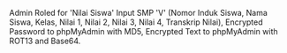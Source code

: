 Admin Roled for 'Nilai Siswa' Input SMP 'V' (Nomor Induk Siswa, Nama Siswa, Kelas, Nilai 1, Nilai 2, Nilai 3, Nilai 4, Transkrip Nilai),
Encrypted Password to phpMyAdmin with MD5,
Encrypted Text to phpMyAdmin with ROT13 and Base64.
